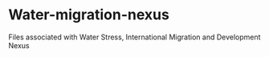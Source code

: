 # Water-migration-nexus
Files associated with Water Stress, International Migration and Development Nexus
